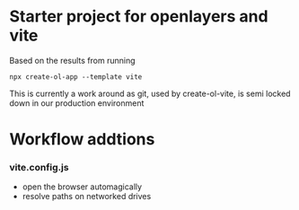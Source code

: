 # Starter project for openlayers and vite
Based on the results from running
```Shell
npx create-ol-app --template vite
```
This is currently a work around as git, used by create-ol-vite, is semi locked down in our production environment
# Workflow addtions
### vite.config.js
  - open the browser automagically
  - resolve paths on networked drives 
